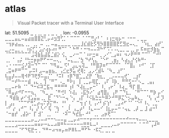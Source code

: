 # atlas
> Visual Packet tracer with a Terminal User Interface

lat: 51.5095                ⣀⢀⢀⡀⣀      ⡀⣀⢀ ⢀
lon: -0.0955    ⣀⣀⣀⣤⣄⠤⣤⣴⣶⣿⣿⣝⢃⡤⠴⣲⣻⢋⡁⠁⠉⠉⠉   ⠈⠈⠉⢛⡔⠃⠁     ⠰⢰⣒⢶⡦⠒    ⠐⠒⠒  ⡀⣀⣀     ⠐⢲⡶⣴⣤⣄⢀⡀      ⢀⡀
⠤   ⢀⡀⠤⣤⣀⣀⣀⣀⢀⣀⣀⣸⣎⣾⣗⡫⢻⡳⣿⣿⣿⣿⣟⣋⣻⣖⠤⢄⡀ ⠈⠱⣆⡀      ⣴⡞⠁          ⣀⡠⠤⣀⡀⡀   ⠰⡮⡋⡁⣡⡔⢴⡦⠴⠆⠛⠉⠁⠈   ⠓⠛⠐ ⠒⠲⠤⠤⠽⠓⠋⠩⠡⠠⢄⣀⡀⣀⢀⡀⡤
⠯⠶⣖⡺⣷⣦      ⠉    ⠈⠉⠉⠉⠉⠉⠉⠉⣨⢽⣷⣧⣼⣯⣈⣾⡕  ⢪⡀ ⣀⠔⠒⠉⠈⠰⠖⣒⠶     ⡀⡠⠊⢁⣠⠶⠆ ⠲⠔⠟⠛⠛ ⠉⠉⠁ ⠉⠚⠃                        ⢀⡀⠈ ⢠⡬
   ⠘⢓⣒⡶⡶⠟⠋⠒⠒⠤⢄⡀         ⠘⠤⣄⣀⡈⣳ ⠙⠞⢣⣄  ⠈⠑⠋         ⢀⣶⡄ ⠣⣴⣄⡜⢪⠷⠛⠂                              ⠠⠐⠐⠒⠒⣪⠜⣽⠒⠙⠉
    ⠉⠁       ⠙⠻⣤⣀           ⠫⠃  ⣠⣄⢤⢽⣀           ⠘⠛⣿⡽⠶⠋⠉⠉⠉⠁                                ⠈⠉⣿⡄  ⠰⠚⠁
               ⢈⡏             ⢀⣭⠶⠟⠛⠉⠉            ⡤⠭⠇⣠⠤⣤⣶⣦⡀ ⢠⣊⣖⡻⣥ ⢞⢿⡂                     ⣠⡠⢊⣾⠧
               ⠈⠳⣀           ⣰⠋⠁                 ⢧⣤⡼⠤⠤⢿⠺⠟⠹⢟⡻⠥⣤⡌⠁ ⠘⠭⠇                 ⠰⡿⠙⣿⣁⣀⣜⡟
                 ⠈⢷⣆⡀  ⢀⡠⠤⠤⢤⢞⠁                 ⢀⣰⠏    ⠈⠉⠒⠞⠓⠒⠒⣾   ⢠⣄⢀                  ⢹ ⠈⠛⠉
     ⠠⣀            ⠛⠗⡆ ⢸ ⢀⣀⡤⢿⣏⡀               ⢠⠏             ⠸⡷⡀  ⠛⠛⣫⠒⠊⠢⣀   ⢀⣤⡄   ⣀⣀⠤⠖⠷
      ⠈⠁             ⠙⠒⠮⠽⣉⣯⢤ ⠛⠛⠛⠛             ⢰⠇              ⠙⢼⣆⣀⡤⠒⠁   ⠸⡀⢠⠖⠁ ⠸⢴⣀ ⠻⡏  ⣿⡀
                          ⠈⠿⣤⡴⠚⠏⠒⠒⢦⡀          ⠈⠳⣀   ⣀          ⠈⠛⢚⠇      ⠱⢼⡄   ⠠⣯⡳⠔⠁ ⣴⢻⣿⡄
                            ⢠⠟     ⠉⠙⣆⡀         ⠈⠛⠉⠉⠁⠛⡷         ⡤⠊        ⠈    ⠻⣾⣷ ⡴⠊⢺⣡⣬⣤⢀⡀
                            ⣟        ⠈⠙⠑⠒⢤            ⠑⡄      ⢠⡏                ⠘⠪⣧⣓⣒⠓⠿⠕⠚⠛⡿⣍⠑⡢⣤⠷⣄⡀
                            ⠈⢣          ⢠⠚             ⡹       ⡇ ⣠⡄                ⠈⠉⠉⠋⢛⣁⡴⢤⠍⡽⡍⠛⠂ ⠘⠃⢀
⠁                             ⠉⢲        ⡎              ⢇     ⢠⠔⠃⡮⢱⠃                 ⢀⣠⠴⠋⠈⠁⠈⠑⠃⠸⢄   ⢀⣈⠁ ⠐⠋
                               ⡔     ⢠⠚⠉               ⠸⡄    ⡜  ⠣⠊                  ⢯         ⠈⢳   ⠈
                              ⢀⠇  ⢠⣀⡴⠃                  ⠸⣄⠤⠤⠊                       ⢸⣆⡤⠤⠒⠐⢤⣄  ⢀⡼     ⣀
                              ⣸  ⣴⠒⠃                                                       ⠈⠒⣶⡞     ⢀⣼⡵⠂
                              ⡏ ⣺⠁                                     ⢀⡀                    ⠈⠁    ⠐⠽⠉
                              ⠳⣞⣧⠄⠚⠃
                                  ⢀⡀
                               ⣠⡶⢟⠉⠁                 ⣀⣀⣀⣀⣀⣀⣀⣀⡤⣀⡠⠤⠴⠒⠒⠢⠤⠤⣤⢀⣀⡤⠴⠒⠒⠒⠖⠒⠒⠒⠒⠒⠒⠒⠒⠒⠒⠚⠒⠒⠲⠤⠤⢄⣀⣀⣀
      ⣀⣀⣀⣠⠤⠤⠤⠤⠤⠶⠶⠖⠒⠦⠤⠴⠿⠛⠓⠒⠒⠒⠒⢒⣛⣛⠧⠤⠃       ⣀⣀⣀⡠⠤⠖⠉⠉⠉⠉⠉ ⠈                ⠉⠉                         ⢠⠼⠛
⣀⣀⣀⣀⠈⠋⠙⢯⣟⢒⢀                  ⠙⠛⠒⠴⠲⠶⡤⠶⠟⠿⠧⠤⠛⠋⠓                                                     ⠐⠯⢍⡀⣀⡀⣀
